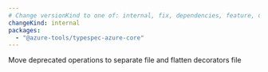 ```yaml
---
# Change versionKind to one of: internal, fix, dependencies, feature, deprecation, breaking
changeKind: internal
packages:
  - "@azure-tools/typespec-azure-core"
---
```


Move deprecated operations to separate file and flatten decorators file
